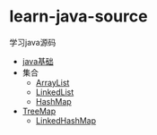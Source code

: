 # learn-java-source
学习java源码



- [java基础](docs/java基础.md)
- 集合
  - [ArrayList](docs/集合/ArrayList.md)
  - [LinkedList](docs/集合/LinkedList.md)
  - [HashMap](docs/集合/HashMap.md)
- [TreeMap](docs/集合/TreeMap.md)
  - [LinkedHashMap](docs/集合/LinkedHashMap.md)

